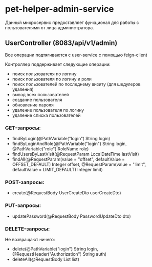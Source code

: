 # pet-helper-admin-service

Данный микросервис предоставляет функционал для работы с пользователями от лица администратора.

## UserController (8083/api/v1/admin)

Все операции подтягиваются с user-service с помощью feign-client

Контроллер поддерживает следующие операции:

- поиск пользователя по логину
- поиск пользователя по логину и роли
- поиск пользователей по последнему визиту (для шедулеров удаления)
- вывод всех пользователей
- создание пользователя
- обновление пароля
- удаление пользователя по логину
- удаление списка пользователей

### GET-запросы:

- findByLogin(@PathVariable("login") String login)
- findByLoginAndRole(@PathVariable("login") String login, @PathVariable("role") RoleName role)
- findUsersByLastVisit(@RequestParam LocalDateTime lastVisit)
- findAll(@RequestParam(value = "offset", defaultValue = OFFSET_DEFAULT) Integer offset, @RequestParam(value = "limit",
  defaultValue = LIMIT_DEFAULT) Integer limit)

### POST-запросы:

- create(@RequestBody UserCreateDto userCreateDto)

### PUT-запросы:

- updatePassword(@RequestBody PasswordUpdateDto dto)

### DELETE-запросы:

Не возвращают ничего:

- delete(@PathVariable("login") String login, @RequestHeader("Authorization") String auth)
- deleteAll(@RequestBody List<UserDto> list)